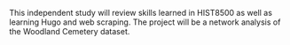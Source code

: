 This independent study will review skills learned in HIST8500 as well as learning Hugo and web scraping. The project will be a network analysis of the Woodland Cemetery dataset.
